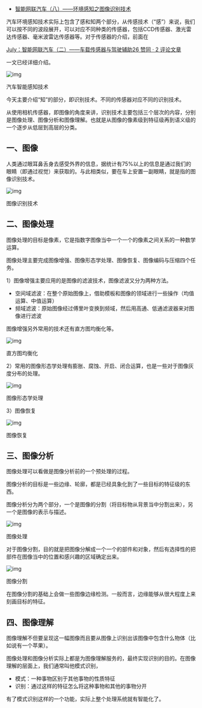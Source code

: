 - [智能网联汽车（八）——环境感知之图像识别技术](https://zhuanlan.zhihu.com/p/158560054)

汽车环境感知技术实际上包含了感和知两个部分，从传感技术（“感”）来说，我们可以按不同的波段展开，可以对应不同种类的传感器，包括CCD传感器、激光雷达传感器、毫米波雷达传感器等。对于传感器的介绍，前面在

[July：智能网联汽车（二）——车载传感器与驾驶辅助26 赞同 · 2 评论文章](https://zhuanlan.zhihu.com/p/101424898)

一文已经详细介绍。

![img](https://pic1.zhimg.com/80/v2-e1c0cec308c71c2862d9f38bd5010958_720w.jpg)

汽车智能感知技术

今天主要介绍“知”的部分，即识别技术。不同的传感器对应不同的识别技术。

从使用相机传感器，即图像的角度来讲，识别技术主要包括三个层次的内容，分别是图像处理、图像分析和图像理解。也就是从图像的像素级到特征级再到语义级的一个逐步从低层到高层的分类。

## **一、图像**

人类通过眼耳鼻舌身去感受外界的信息，据统计有75%以上的信息是通过我们的眼睛（即通过视觉）来获取的。与此相类似，要在车上安置一副眼睛，就是指的图像识别技术。

![img](https://pic1.zhimg.com/80/v2-cfcb5d729c62c060ef4ab3d2dea96938_720w.jpg)

图像识别技术

## **二、图像处理**

图像处理的目标是像素，它是指数字图像当中一个一个的像素之间关系的一种数学运算。

图像处理主要完成图像增强、图像形态学处理、图像恢复、图像编码与压缩四个任务。

1）图像增强主要应用的是图像的滤波技术，图像滤波又分为两种方法。

- 空间域滤波：在整个原始图像上，借助模板和图像的领域进行一些操作（均值运算、中值运算）
- 频域滤波：原始图像经过傅里叶变换到频域，然后用高通、低通滤波器来对图像进行滤波

图像增强另外常用的技术还有直方图均衡化等。

![img](https://pic3.zhimg.com/80/v2-2b20e5fb1a2403bf2f5802299d1417aa_720w.jpg)

直方图均衡化

2）常用的图像形态学处理有膨胀、腐蚀、开启、闭合运算，也是一些对于图像灰度分布的处理。

![img](https://pic4.zhimg.com/80/v2-c6c0f7060386dc45f67c0a5c6acad48f_720w.jpg)

图像形态学处理

3）图像恢复

![img](https://pic1.zhimg.com/80/v2-95f8725368aaa8bc61c4aebf477ebe34_720w.jpg)

图像恢复

## **三、图像分析**

图像处理可以看做是图像分析前的一个预处理的过程。

图像分析的目标是一些边缘、轮廓，都是已经具象化到了一些目标的特征级的东西。

图像分析分为两个部分，一个是图像的分割（将目标物从背景当中分割出来），另一个是图像的表示与描述。

![img](https://pic1.zhimg.com/80/v2-d26606a69d9ea0a1773d87850d748e80_720w.jpg)

图像处理

对于图像分割，目的就是把图像分解成一个一个的部件和对象，然后有选择性的把部件在图像当中的位置和感兴趣的区域确定出来。

![img](https://pic3.zhimg.com/80/v2-c419f5af32ad75409f30d7552a28acce_720w.jpg)

图像分割

在图像分割的基础上会做一些图像边缘检测。一般而言，边缘能够从很大程度上来刻画目标的特征。

## **四、图像理解**

图像理解不但要呈现这一幅图像而且要从图像上识别出该图像中包含什么物体（比如说有一个苹果）。

图像处理和图像分析实际上都是为图像理解服务的，最终实现识别的目的。在图像理解的层面上，我们通常叫他模式识别，

- 模式：一种事物区别于其他事物的性质特征
- 识别：通过这样的特征怎么将这种事物和其他的事物分开

有了模式识别这样的一个功能，实际上整个处理系统就有智能化了。